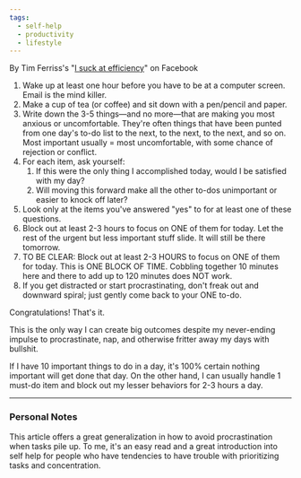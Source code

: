 ```yaml
---
tags:
  - self-help
  - productivity
  - lifestyle
---
```

By Tim Ferriss's "[I suck at efficiency](https://www.facebook.com/TimFerriss/posts/pfbid02mK8rErjH6CChL37gKagVbhaowskNCKD6e23YnCrSWRspADZFMCPfxgQg7D9GdAAQl)" on Facebook

1. Wake up at least one hour before you have to be at a computer screen. Email is the mind killer.
2. Make a cup of tea (or coffee) and sit down with a pen/pencil and paper.
3. Write down the 3-5 things—and no more—that are making you most anxious or uncomfortable. They're often things that have been punted from one day's to-do list to the next, to the next, to the next, and so on. Most important usually = most uncomfortable, with some chance of rejection or conflict.
4. For each item, ask yourself:
    1. If this were the only thing I accomplished today, would I be satisfied with my day?
    2. Will moving this forward make all the other to-dos unimportant or easier to knock off later?
5. Look only at the items you've answered "yes" to for at least one of these questions.
6. Block out at least 2-3 hours to focus on ONE of them for today. Let the rest of the urgent but less important stuff slide. It will still be there tomorrow.
7. TO BE CLEAR: Block out at least 2-3 HOURS to focus on ONE of them for today. This is ONE BLOCK OF TIME. Cobbling together 10 minutes here and there to add up to 120 minutes does NOT work.
8. If you get distracted or start procrastinating, don't freak out and downward spiral; just gently come back to your ONE to-do.

Congratulations! That's it.

This is the only way I can create big outcomes despite my never-ending impulse to procrastinate, nap, and otherwise fritter away my days with bullshit.

If I have 10 important things to do in a day, it's 100% certain nothing important will get done that day. On the other hand, I can usually handle 1 must-do item and block out my lesser behaviors for 2-3 hours a day.

---

### Personal Notes

This article offers a great generalization in how to avoid procrastination when tasks pile up. To me, it's an easy read and a great introduction into self help for people who have tendencies to have trouble with prioritizing tasks and concentration.